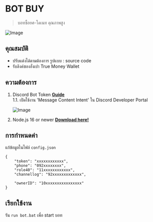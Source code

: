 # BOT BUY
> บอทซื้อยศ-โดเนท คุณภาพสูง

![Image](https://cdn.discordapp.com/attachments/1095025373986685022/1102822394252496966/image.png)

## **คุณสมบัติ**
- ปรับแต่งได้ตามต้องการ รูปแบบ : source code
- รับลิงค์ซองอั่งเปา True Money Wallet

## **ความต้องการ**

1. Discord Bot Token **[Guide](https://discordjs.guide/preparations/setting-up-a-bot-application.html#creating-your-bot)**  
   1.1. เปิดใช้งาน 'Message Content Intent' ใน Discord Developer Portal

   ![Image](https://cdn.discordapp.com/attachments/1095025373986685022/1102635940528271390/image.png)


2. Node.js 16 or newer **[Download here!](https://nodejs.org/en)**

## การกำหนดค่า

แก้ข้อมูลในไฟล์ `config.json`

```
{
    "token": "xxxxxxxxxxxx",
    "phone": "092xxxxxxxx",
    "role40": "11xxxxxxxxxxxx",
    "channellog": "92xxxxxxxxxxxxx",

    "ownerID": "10xxxxxxxxxxxxxxxx"
}
```

## เรียกใช้งาน

รัน `run bot.bat` เพื่อ start บอท